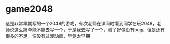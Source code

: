 # game2048
这是非常早期写的一个2048的游戏，有次老师在课间时看到同学在玩2048，老师说这么简单能不能去写一个，于是我去写了一个，测了好像没有bug，但是还有很多的不足，像没有过渡动画，毕竟太早期


	
